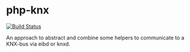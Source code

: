 # php-knx


[![Build Status](https://travis-ci.org/simonhard/php-knx.svg?branch=master)](https://travis-ci.org/simonhard/php-knx)

An approach to abstract and combine some helpers to communicate to a KNX-bus via eibd or knxd.